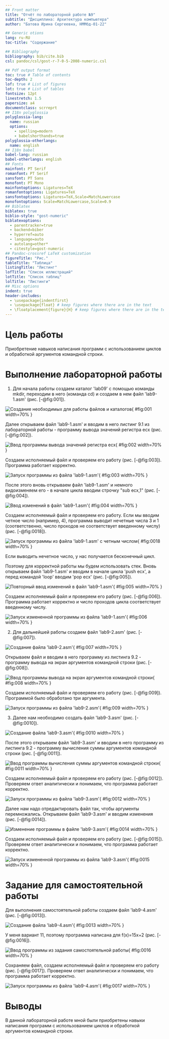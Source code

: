 ```yaml
---
## Front matter
title: "Отчёт по лабораторной работе №9"
subtitle: "Дисциплина: Архитектура компьютера"
author: "Батова Ирина Сергеевна, НММбд-01-22"

## Generic otions
lang: ru-RU
toc-title: "Содержание"

## Bibliography
bibliography: bib/cite.bib
csl: pandoc/csl/gost-r-7-0-5-2008-numeric.csl

## Pdf output format
toc: true # Table of contents
toc-depth: 2
lof: true # List of figures
lot: true # List of tables
fontsize: 12pt
linestretch: 1.5
papersize: a4
documentclass: scrreprt
## I18n polyglossia
polyglossia-lang:
  name: russian
  options:
	- spelling=modern
	- babelshorthands=true
polyglossia-otherlangs:
  name: english
## I18n babel
babel-lang: russian
babel-otherlangs: english
## Fonts
mainfont: PT Serif
romanfont: PT Serif
sansfont: PT Sans
monofont: PT Mono
mainfontoptions: Ligatures=TeX
romanfontoptions: Ligatures=TeX
sansfontoptions: Ligatures=TeX,Scale=MatchLowercase
monofontoptions: Scale=MatchLowercase,Scale=0.9
## Biblatex
biblatex: true
biblio-style: "gost-numeric"
biblatexoptions:
  - parentracker=true
  - backend=biber
  - hyperref=auto
  - language=auto
  - autolang=other*
  - citestyle=gost-numeric
## Pandoc-crossref LaTeX customization
figureTitle: "Рис."
tableTitle: "Таблица"
listingTitle: "Листинг"
lofTitle: "Список иллюстраций"
lotTitle: "Список таблиц"
lolTitle: "Листинги"
## Misc options
indent: true
header-includes:
  - \usepackage{indentfirst}
  - \usepackage{float} # keep figures where there are in the text
  - \floatplacement{figure}{H} # keep figures where there are in the text
---
```


# Цель работы

Приобретение навыков написания программ с использованием циклов и
обработкой аргументов командной строки.

# Выполнение лабораторной работы

1. Для начала работы создаем каталог 'lab09' с помощью команды mkdir, переходим в него (команда cd) и создаем в нем файл 'lab9-1.asm' (рис. [-@fig:001]).

![Создание необходимых для работы файлов и каталогов](image/рисунок1.png){ #fig:001 width=70% }

Далее открываем файл 'lab9-1.asm' и вводим в него листинг 9.1 из лабораторной работы - программу вывода значений регистра ecx (рис. [-@fig:002]).

![Ввод программы вывода значений регистра ecx](image/рисунок2.png){ #fig:002 width=70% }

Создаем исполняемый файл и проверяем его работу (рис. [-@fig:003]). Программа работает корректно.

![Запуск программы из файла 'lab9-1.asm'](image/рисунок3.png){ #fig:003 width=70% }

После этого вновь открываем файл 'lab9-1.asm' и немного видоизменяем его - в начале цикла вводим строчку "sub ecx,1" (рис. [-@fig:004]).

![Ввод изменений в файл 'lab9-1.asm'](image/рисунок4.png){ #fig:004 width=70% }

Создаем исполняемый файл и проверяем его работу. Если мы вводим четное число (например, 4), программа выводит нечетные числа 3 и 1 (соответственно, число проходов не соответствует введенному числу) (рис. [-@fig:0018]).

![Запуск программы из файла 'lab9-1.asm' с четным числом](image/рисунок18.png){ #fig:0018 width=70% }

Если выводить нечетное число, у нас получается бесконечный цикл.

Поэтому для корректной работы мы будем использовать стек. Вновь открываем файл 'lab9-1.asm' и вводим в начале цикла 'push ecx', а перед командой 'loop' вводим 'pop ecx' (рис. [-@fig:005]).

![Повторный ввод изменений в файл 'lab9-1.asm'](image/рисунок5.png){ #fig:005 width=70% }

Создаем исполняемый файл и проверяем его работу (рис. [-@fig:006]). Программа работает корректно и число проходов цикла соответствует введенному числу.

![Запуск измененной программы из файла 'lab9-1.asm'](image/рисунок6.png){ #fig:006 width=70% }

2. Для дальнейшей работы создаем файл 'lab9-2.asm' (рис. [-@fig:007]).

![Создание файла 'lab9-2.asm'](image/рисунок7.png){ #fig:007 width=70% }

Открываем файл и вводим в него программу из листинга 9.2 - программу вывода на экран аргументов командной строки (рис. [-@fig:008]).

![Ввод программы вывода на экран аргументов командной строки](image/рисунок8.png){ #fig:008 width=70% }

Создаем исполняемый файл и проверяем его работу (рис. [-@fig:009]). Программой было обработано три аргумента.

![Запуск программы из файла 'lab9-2.asm'](image/рисунок9.png){ #fig:009 width=70% }

3. Далее нам необходимо создать файл 'lab9-3.asm' (рис. [-@fig:0010]).

![Создание файла 'lab9-3.asm'](image/рисунок10.png){ #fig:0010 width=70% }

После этого открываем файл 'lab9-3.asm' и вводим в него программу из листинга 9.2 - программу вычисления суммы аргументов командной строки (рис. [-@fig:0011]).

![Ввод программы вычисления суммы аргументов командной строки](image/рисунок11.png){ #fig:0011 width=70% }

Создаем исполняемый файл и проверяем его работу (рис. [-@fig:0012]). Проверяем ответ аналитически и понимаем, что программа работает корректно.

![Запуск программы из файла 'lab9-3.asm'](image/рисунок12.png){ #fig:0012 width=70% }

Далее нам надо отредактировать файл так, чтобы аргументы перемножались. Открываем файл 'lab9-3.asm' и вводим изменения (рис. [-@fig:0014]).

![Изменение программы в файле 'lab9-3.asm'](image/рисунок14.png){ #fig:0014 width=70% }

Создаем исполняемый файл и проверяем его работу (рис. [-@fig:0015]). Проверяем ответ аналитически и понимаем, что программа работает корректно.

![Запуск измененной программы из файла 'lab9-3.asm'](image/рисунок15.png){ #fig:0015 width=70% }

# Задание для самостоятельной работы

Для выполнения самостоятельной работы создаем файл 'lab9-4.asm' (рис. [-@fig:0013]).

![Создание файла 'lab9-4.asm'](image/рисунок13.png){ #fig:0013 width=70% }

У меня вариант 11, поэтому программа написана для f(x)=15x+2 (рис. [-@fig:0016]).

![Ввод программы из задания самостоятельной работы](image/рисунок16.png){ #fig:0016 width=70% }

Сохраняем файл, создаем исполняемый файл и проверяем его работу (рис. [-@fig:0017]). Проверяем ответ аналитически и понимаем, что программа работает корректно.

![Запуск программы из файла 'lab9-4.asm'](image/рисунок17.png){ #fig:0017 width=70% }

# Выводы

В данной лабораторной работе мной были приобретены навыки написания программ с использованием циклов и
обработкой аргументов командной строки.


